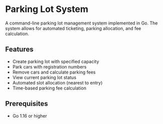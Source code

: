 # Parking Lot System

A command-line parking lot management system implemented in Go. The system allows for automated ticketing, parking allocation, and fee calculation.

## Features

- Create parking lot with specified capacity
- Park cars with registration numbers
- Remove cars and calculate parking fees
- View current parking lot status
- Automated slot allocation (nearest to entry)
- Time-based parking fee calculation

## Prerequisites

- Go 1.16 or higher